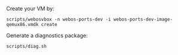 

Create your VM by:

```
scripts/webosvbox -n webos-ports-dev -i webos-ports-dev-image-qemux86.vmdk create
```

Generate a diagnostics package:
```
scripts/diag.sh
```
